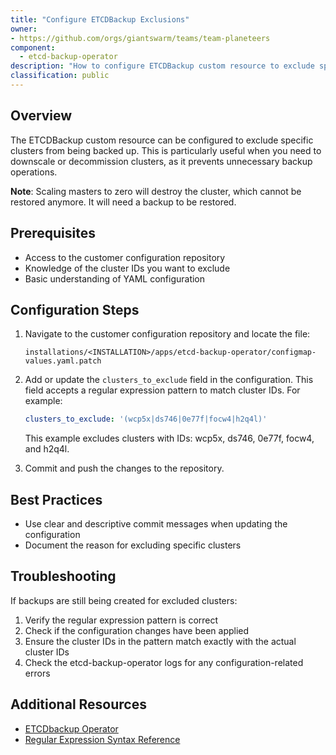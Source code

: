 ```yaml
---
title: "Configure ETCDBackup Exclusions"
owner:
- https://github.com/orgs/giantswarm/teams/team-planeteers
component:
  - etcd-backup-operator
description: "How to configure ETCDBackup custom resource to exclude specific clusters from backups"
classification: public
---
```


## Overview

The ETCDBackup custom resource can be configured to exclude specific clusters from being backed up. This is particularly useful when you need to downscale or decommission clusters, as it prevents unnecessary backup operations.

__Note__: Scaling masters to zero will destroy the cluster, which cannot be restored anymore. It will need a backup to be restored.

## Prerequisites

- Access to the customer configuration repository
- Knowledge of the cluster IDs you want to exclude
- Basic understanding of YAML configuration

## Configuration Steps

1. Navigate to the customer configuration repository and locate the file:

   ```text
   installations/<INSTALLATION>/apps/etcd-backup-operator/configmap-values.yaml.patch
   ```

2. Add or update the `clusters_to_exclude` field in the configuration. This field accepts a regular expression pattern to match cluster IDs. For example:

   ```yaml
   clusters_to_exclude: '(wcp5x|ds746|0e77f|focw4|h2q4l)'
   ```

   This example excludes clusters with IDs: wcp5x, ds746, 0e77f, focw4, and h2q4l.

3. Commit and push the changes to the repository.

## Best Practices

- Use clear and descriptive commit messages when updating the configuration
- Document the reason for excluding specific clusters

## Troubleshooting

If backups are still being created for excluded clusters:

1. Verify the regular expression pattern is correct
2. Check if the configuration changes have been applied
3. Ensure the cluster IDs in the pattern match exactly with the actual cluster IDs
4. Check the etcd-backup-operator logs for any configuration-related errors

## Additional Resources

- [ETCDbackup Operator](https://github.com/giantswarm/etcd-backup-operator)
- [Regular Expression Syntax Reference](https://pkg.go.dev/regexp/syntax)